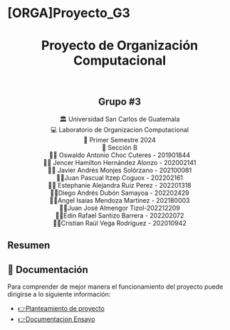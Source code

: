 # [ORGA]Proyecto_G3
<h1 align="center">Proyecto de Organización Computacional</h1>
<p align="center">
    <img src="">
</p>
<p align="center">
    <img src="">
</p>
<h2 align="center">Grupo #3</h2>

<div align="center"> 🏛 Universidad San Carlos de Guatemala</div>
<div align="center">
💻 Laboratorio de Organizacion Computacional 
</div>
<div align="center"> 📆 Primer Semestre 2024</div>
<div align="center">🏫​ Sección B</div>
<div align="center">
🙍‍♂️ Oswaldo Antonio Choc Cuteres - 201901844

</div>
<div align="center">
🙍‍♂️ Jencer Hamilton Hernández Alonzo - 202002141
</div>

<div align="center">
🙍‍♂️ Javier Andrés Monjes Solórzano -  202100081
</div>

<div align="center">
🙍‍♂️Juan Pascual Itzep Coguox - 202202161
</div>

<div align="center">
🙍‍♀️ Estephanie Alejandra Ruiz Perez - 202201318
</div>


<div align="center">
🙍‍♂️Diego Andrés Dubón Samayoa  - 202202429
</div>


<div align="center">
🙍‍♂️Angel Isaias Mendoza Martinez - 202180003
</div>

<div align="center">
🙍‍♂️Juan José Almengor Tizol-202212209
</div>

<div align="center">
🙍‍♂️Edin Rafael Santizo Barrera - 202202072
</div>

<div align="center">
🙍‍♂️Cristian Raúl Vega Rodríguez - 202010942
</div>



<!-- Resumen -->
## Resumen


## 📖 Documentación
Para comprender de mejor manera el funcionamiento del proyecto puede dirigirse a lo siguiente información:
    <ul>
       <li><a href="">:point_right:Planteamiento de proyecto</a></li>
        <li><a href="" target="_blank">:point_right:Documentacion Ensayo</a></li>
    </ul>
